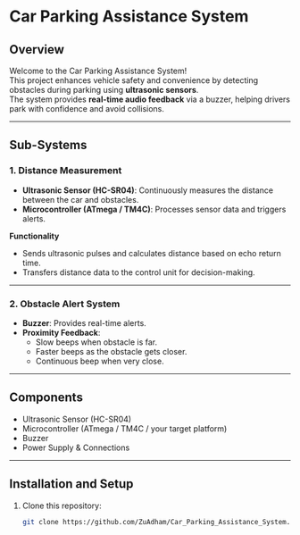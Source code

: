 # Car Parking Assistance System

## Overview
Welcome to the Car Parking Assistance System!  
This project enhances vehicle safety and convenience by detecting obstacles during parking using **ultrasonic sensors**.  
The system provides **real-time audio feedback** via a buzzer, helping drivers park with confidence and avoid collisions.

---

## Sub-Systems

### 1. Distance Measurement
- **Ultrasonic Sensor (HC-SR04)**: Continuously measures the distance between the car and obstacles.  
- **Microcontroller (ATmega / TM4C)**: Processes sensor data and triggers alerts.  

**Functionality**  
- Sends ultrasonic pulses and calculates distance based on echo return time.  
- Transfers distance data to the control unit for decision-making.  

---

### 2. Obstacle Alert System
- **Buzzer**: Provides real-time alerts.  
- **Proximity Feedback**:  
  - Slow beeps when obstacle is far.  
  - Faster beeps as the obstacle gets closer.  
  - Continuous beep when very close.  

---

## Components
- Ultrasonic Sensor (HC-SR04)  
- Microcontroller (ATmega / TM4C / your target platform)  
- Buzzer  
- Power Supply & Connections  

---

## Installation and Setup
1. Clone this repository:
   ```bash
   git clone https://github.com/ZuAdham/Car_Parking_Assistance_System.git
